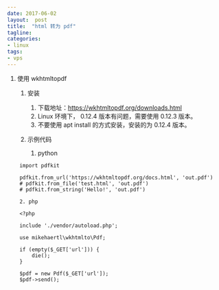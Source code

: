 ```yaml
---
date: 2017-06-02
layout:  post
title:  "html 转为 pdf"
tagline:
categories:
- linux
tags:
- vps
---
```


1. 使用 wkhtmltopdf
    1. 安装
        1. 下载地址：https://wkhtmltopdf.org/downloads.html
        2. Linux 环境下， 0.12.4 版本有问题，需要使用 0.12.3 版本。
        3. 不要使用 apt install 的方式安装，安装的为 0.12.4 版本。

    2. 示例代码
        1. python
```
    import pdfkit

    pdfkit.from_url('https://wkhtmltopdf.org/docs.html', 'out.pdf')
    # pdfkit.from_file('test.html', 'out.pdf')
    # pdfkit.from_string('Hello!', 'out.pdf')
```
        2. php
```
    <?php

    include './vendor/autoload.php';

    use mikehaertl\wkhtmlto\Pdf;

    if (empty($_GET['url'])) {
        die();
    }

    $pdf = new Pdf($_GET['url']);
    $pdf->send();
```
